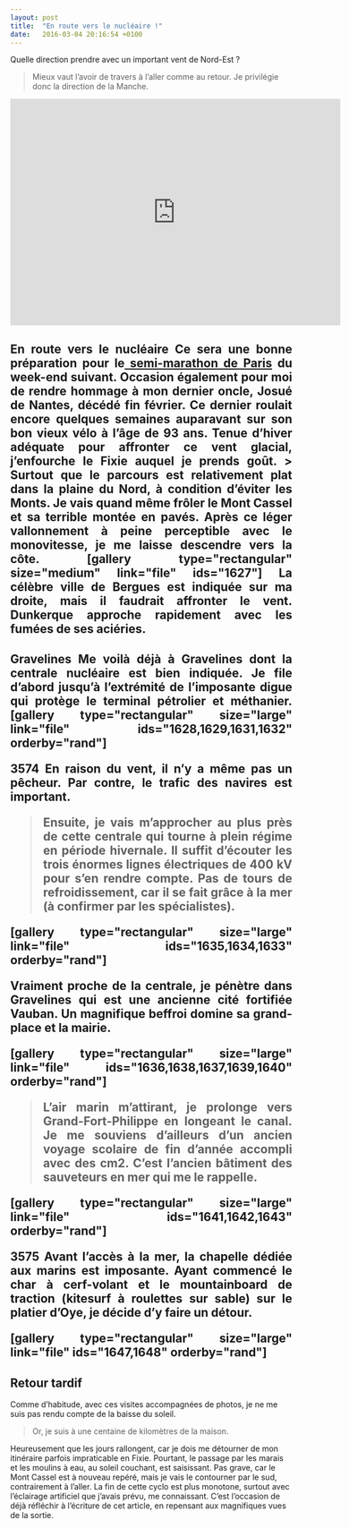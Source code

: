 ```yaml
---
layout: post
title:  "En route vers le nucléaire !"
date:   2016-03-04 20:16:54 +0100
---
```

Quelle direction prendre avec un important vent de Nord-Est ?
> Mieux vaut l’avoir de travers à l’aller comme au retour.
Je privilégie donc la direction de la Manche.

<center><iframe src="https://www.strava.com/activities/504877775/embed/734ae923519f19fe71ec6aa9fc975fabe6382e4b" width="590" height="405" frameborder="0" scrolling="no"></iframe></center>
<h2 style="text-align: justify;">En route vers le nucléaire
Ce sera une bonne préparation pour le<a href="http://twomoulins.fr/semi-marathon-de-paris-2016/"> semi-marathon de Paris</a> du week-end suivant.
Occasion également pour moi de rendre hommage à mon dernier oncle, Josué de Nantes, décédé fin février.
Ce dernier roulait encore quelques semaines auparavant sur son bon vieux vélo à l’âge de 93 ans.
Tenue d’hiver adéquate pour affronter ce vent glacial, j’enfourche le Fixie auquel je prends goût.
> Surtout que le parcours est relativement plat dans la plaine du Nord, à condition d’éviter les Monts.
Je vais quand même frôler le Mont Cassel et sa terrible montée en pavés.
Après ce léger vallonnement à peine perceptible avec le monovitesse, je me laisse descendre vers la côte.
[gallery type="rectangular" size="medium" link="file" ids="1627"]
La célèbre ville de Bergues est indiquée sur ma droite, mais il faudrait affronter le vent.
Dunkerque approche rapidement avec les fumées de ses aciéries.

<h2 style="text-align: justify;">Gravelines
Me voilà déjà à Gravelines dont la centrale nucléaire est bien indiquée.
Je file d’abord jusqu’à l’extrémité de l’imposante digue qui protège le terminal pétrolier et méthanier.
[gallery type="rectangular" size="large" link="file" ids="1628,1629,1631,1632" orderby="rand"]

3574
En raison du vent, il n’y a même pas un pêcheur.
Par contre, le trafic des navires est important.
> Ensuite, je vais m’approcher au plus près de cette centrale qui tourne à plein régime en période hivernale.
Il suffit d’écouter les trois énormes lignes électriques de 400 kV pour s’en rendre compte.
Pas de tours de refroidissement, car il se fait grâce à la mer (à confirmer par les spécialistes).

[gallery type="rectangular" size="large" link="file" ids="1635,1634,1633" orderby="rand"]

Vraiment proche de la centrale, je pénètre dans Gravelines qui est une ancienne cité fortifiée Vauban.
Un magnifique beffroi domine sa grand-place et la mairie.

[gallery type="rectangular" size="large" link="file" ids="1636,1638,1637,1639,1640" orderby="rand"]
> L’air marin m’attirant, je prolonge vers Grand-Fort-Philippe en longeant le canal.
Je me souviens d’ailleurs d’un ancien voyage scolaire de fin d’année accompli avec des cm2.
C’est l’ancien bâtiment des sauveteurs en mer qui me le rappelle.

[gallery type="rectangular" size="large" link="file" ids="1641,1642,1643" orderby="rand"]


3575
Avant l’accès à la mer, la chapelle dédiée aux marins est imposante.
Ayant commencé le char à cerf-volant et le mountainboard de traction (kitesurf à roulettes sur sable) sur le platier d’Oye, je décide d’y faire un détour.

[gallery type="rectangular" size="large" link="file" ids="1647,1648" orderby="rand"]
## Retour tardif
Comme d’habitude, avec ces visites accompagnées de photos, je ne me suis pas rendu compte de la baisse du soleil.

> Or, je suis à une centaine de kilomètres de la maison.

Heureusement que les jours rallongent, car je dois me détourner de mon itinéraire parfois impraticable en Fixie.
Pourtant, le passage par les marais et les moulins à eau, au soleil couchant, est saisissant.
Pas grave, car le Mont Cassel est à nouveau repéré, mais je vais le contourner par le sud, contrairement à l’aller.
La fin de cette cyclo est plus monotone, surtout avec l’éclairage artificiel que j’avais prévu, me connaissant.
C’est l’occasion de déjà réfléchir à l’écriture de cet article, en repensant aux magnifiques vues de la sortie.